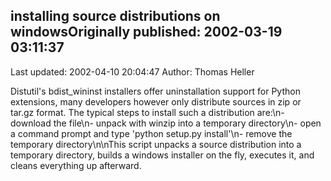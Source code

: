 ## installing source distributions on windowsOriginally published: 2002-03-19 03:11:37 
Last updated: 2002-04-10 20:04:47 
Author: Thomas Heller 
 
Distutil's bdist_wininst installers offer uninstallation support for Python extensions, many developers however only distribute sources in zip or tar.gz format. The typical steps to install such a distribution are:\n- download the file\n- unpack with winzip into a temporary directory\n- open a command prompt and type 'python setup.py install'\n- remove the temporary directory\n\nThis script unpacks a source distribution into a temporary directory, builds a windows installer on the fly, executes it, and cleans everything up afterward.
